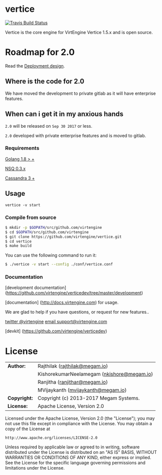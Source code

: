 
vertice
=======

[![Travis Build Status](https://travis-ci.org/VirtEngine/vertice.svg?branch=1.5.2)](https://travis-ci.org/VirtEngine/vertice)

Vertice is the core engine for VirtEngine Vertice 1.5.x and is open source.


# Roadmap for 2.0

Read the [Deployment design](https://github.com/virtengine/verticedev/blob/master/proposals/01.deployments.md).

## Where is the code for 2.0

We have moved the development to private gitlab as it will have enterprise features.

## When can i get it in my anxious hands

`2.0` will be released on `Sep 30 2017` or less.

`2.0` developed with private enterprise features and is moved to gitlab.


### Requirements

>
[Golang 1.8 > +](http://www.golang.org/dl)

>
[NSQ 0.3.x](http://nsq.io/deployment/installing.html)

>
[Cassandra 3 +](https://wiki.apache.org/cassandra/GettingStarted)

## Usage

``vertice -v start``

### Compile from source

```bash
$ mkdir -p $GOPATH/src/github.com/virtengine
$ cd $GOPATH/src/github.com/virtengine
$ git clone https://github.com/virtengine/vertice.git
$ cd vertice
$ make build
```

You can use the following command to run it:

```bash
$ ./vertice -v start --config ./conf/vertice.conf
```

### Documentation

[development documentation] (https://github.com/virtengine/verticedev/tree/master/development)

[documentation] (http://docs.virtengine.com) for usage.




We are glad to help if you have questions, or request for new features..

[twitter @virtengine](http://twitter.com/virtengine) [email support@virtengine.com](<support@virtengine.com>)

[devkit] (https://github.com/virtengine/verticedev)

# License


|                      |                                          |
|:---------------------|:-----------------------------------------|
| **Author:**          | Rajthilak (<rajthilak@megam.io>)
| 	                   | KishorekumarNeelamegam (<nkishore@megam.io>)
|                      | Ranjitha  (<ranjithar@megam.io>)
|                      | MVijaykanth  (<mvijaykanth@megam.io>)
| **Copyright:**       | Copyright (c) 2013-2017 Megam Systems.
| **License:**         | Apache License, Version 2.0

Licensed under the Apache License, Version 2.0 (the "License");
you may not use this file except in compliance with the License.
You may obtain a copy of the License at

    http://www.apache.org/licenses/LICENSE-2.0

Unless required by applicable law or agreed to in writing, software
distributed under the License is distributed on an "AS IS" BASIS,
WITHOUT WARRANTIES OR CONDITIONS OF ANY KIND, either express or implied.
See the License for the specific language governing permissions and
limitations under the License.
